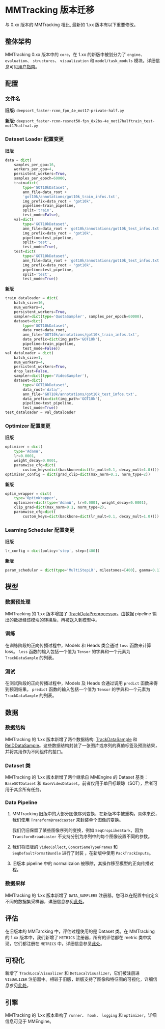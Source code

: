 #  MMTracking 版本迁移

与 0.xx 版本的 MMTracking 相比, 最新的 1.xx 版本有以下重要修改。

## 整体架构

MMTracking 0.xx 版本中的 `core`，在 1.xx 的新版中被划分为了 `engine`、 `evaluation`、 `structures`、 `visualization` 和 `model/task_moduls` 模块。详细信息可见[用户指南](../../docs/en/user_guides)。

## 配置

### 文件名

**旧版:** `deepsort_faster-rcnn_fpn_4e_mot17-private-half.py`

**新版:** `deepsort_faster-rcnn-resnet50-fpn_8x2bs-4e_mot17halftrain_test-mot17halfval.py`

### Dataset Loader  配置变更

**旧版**

```python
data = dict(
    samples_per_gpu=16,
    workers_per_gpu=4,
    persistent_workers=True,
    samples_per_epoch=60000,
    train=dict(
        type='GOT10kDataset',
        ann_file=data_root +
        'got10k/annotations/got10k_train_infos.txt',
        img_prefix=data_root + 'got10k',
        pipeline=train_pipeline,
        split='train',
        test_mode=False),
    val=dict(
        type='GOT10kDataset',
        ann_file=data_root + 'got10k/annotations/got10k_test_infos.txt',
        img_prefix=data_root + 'got10k',
        pipeline=test_pipeline,
        split='test',
        test_mode=True),
    test=dict(
        type='GOT10kDataset',
        ann_file=data_root + 'got10k/annotations/got10k_test_infos.txt',
        img_prefix=data_root + 'got10k',
        pipeline=test_pipeline,
        split='test',
        test_mode=True))
```

**新版**

```python
train_dataloader = dict(
    batch_size=16,
    num_workers=4,
    persistent_workers=True,
    sampler=dict(type='QuotaSampler', samples_per_epoch=60000),
    dataset=dict(
        type='GOT10kDataset',
        data_root=data_root,
        ann_file='GOT10k/annotations/got10k_train_infos.txt',
        data_prefix=dict(img_path='GOT10k'),
        pipeline=train_pipeline,
        test_mode=False))
val_dataloader = dict(
    batch_size=1,
    num_workers=4,
    persistent_workers=True,
    drop_last=False,
    sampler=dict(type='VideoSampler'),
    dataset=dict(
        type='GOT10kDataset',
        data_root='data/',
        ann_file='GOT10k/annotations/got10k_test_infos.txt',
        data_prefix=dict(img_path='GOT10k'),
        pipeline=test_pipeline,
        test_mode=True))
test_dataloader = val_dataloader
```

### Optimizer  配置变更

**旧版**

```python
optimizer = dict(
    type='AdamW',
    lr=0.0001,
    weight_decay=0.0001,
    paramwise_cfg=dict(
        custom_keys=dict(backbone=dict(lr_mult=0.1, decay_mult=1.0))))
optimizer_config = dict(grad_clip=dict(max_norm=0.1, norm_type=2))
```

**新版**

```python
optim_wrapper = dict(
    type='OptimWrapper',
    optimizer=dict(type='AdamW', lr=0.0001, weight_decay=0.0001),
    clip_grad=dict(max_norm=0.1, norm_type=2),
    paramwise_cfg=dict(
        custom_keys=dict(backbone=dict(lr_mult=0.1, decay_mult=1.0))))
```

### Learning Scheduler  配置变更

**旧版**

```python
lr_config = dict(policy='step', step=[400])
```

**新版**

```python
param_scheduler = dict(type='MultiStepLR', milestones=[400], gamma=0.1)
```

## 模型

### 数据预处理

MMTracking 的 1.xx 版本增加了 [TrackDataPreprocessor](../../mmtrack/models/data_preprocessors/data_preprocessor.py)。由数据 pipeline 输出的数据经该模块的转换后，再被送入到模型中。

### 训练

在训练阶段的正向传播过程中，Models 和 Heads 类会通过 `loss` 函数来计算 loss。 `loss` 函数的输入包括一个值为 `Tensor` 的字典和一个元素为 `TrackDataSample` 的列表。

### 测试

在测试阶段的正向传播过程中，Models 及 Heads 会通过调用 `predict` 函数来得到预测结果。 `predict` 函数的输入包括一个值为 `Tensor` 的字典和一个元素为 `TrackDataSample` 的列表。

## 数据

### 数据结构

MMTracking 的 1.xx 版本新增了两个数据结构: [TrackDataSample](../../mmtrack/structures/track_data_sample.py) 和 [ReIDDataSample](../../mmtrack/structures/reid_data_sample.py)。这些数据结构封装了一张图片或序列的真值标签及预测结果，并将其用作为不同组件的接口。

### Dataset 类

MMTracking 的 1.xx 版本新增了两个继承自 MMEngine 的 Dataset 基类： `BaseSOTDataset` 和 `BaseVideoDataset`。前者仅用于单目标跟踪（SOT），后者可用于其余所有任务。

### Data Pipeline

1. MMTracking 旧版中的大部分图像序列变换，在新版本中被重构。具体来说，我们使用 `TransformBroadcaster` 来封装单个图像的变换。

   我们仍旧保留了某些图像序列的变换，例如 `SeqCropLikeStark`，因为 `TransformBroadcaster` 不支持分别为序列中的每个图像设置不同的参数。

2. 我们将旧版的 `VideoCollect`, `ConcatSameTypeFrames` 和 `SeqDefaultFormatBundle` 进行了封装 ，在新版中使用 `PackTrackInputs`。

3. 旧版本 pipeline 中的 normalizaion 被移除，其操作移至模型的正向传播过程。

### 数据采样

MMTracking 的 1.xx 版本新增了 `DATA_SAMPLERS` 注册器。您可以在配置中自定义不同的数据集采样器，详细信息参见[此处](../../mmtrack/datasets/samplers)。

## 评估

在旧版本的 MMTarcking 中，评估过程使用的是 Dataset 类。在 MMTracking 的 1.xx 版本中，我们新增了 `METRICS` 注册器，所有的评估都在 metric 类中实现，它们都注册在 `METRICS` 中，详细信息参见[此处](../../mmtrack/evaluation/metrics)。

## 可视化

新增了 `TrackLocalVisualizer` 和 `DetLocalVisualizer`，它们被注册进 `VISUALIZER` 注册器中。相较于旧版，新版支持了图像和特征图的可视化，详细信息参见[此处](../../mmtrack/visualization/local_visualizer.py)。

## 引擎

MMTracking 的 1.xx 版本重构了 `runner`、 `hook`、 `logging` 和 `optimizer`，详细信息可见于 MMEngine。
